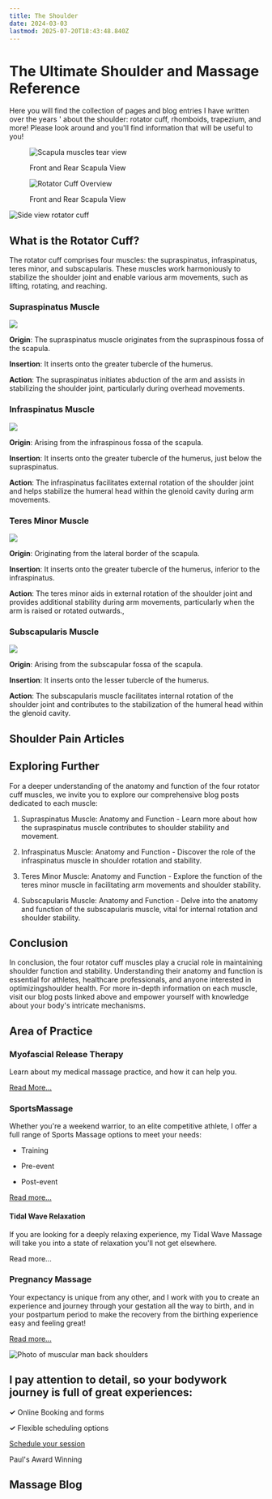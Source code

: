```yaml
---
title: The Shoulder
date: 2024-03-03
lastmod: 2025-07-20T18:43:48.840Z
---
```


# The Ultimate Shoulder and Massage Reference

Here you will find the collection of pages and blog entries I have written over the years ' about the shoulder: rotator cuff, rhomboids, trapezium, and more! Please look around and you'll find information that will be useful to you!

<figure>

![Scapula muscles tear view](images/scapula-rear-view.jpg "Rear view")

<figcaption>

Front and Rear Scapula View

</figcaption>

</figure>

<figure>

![](images/scapula-front-view.jpg "Rotator Cuff Overview")

<figcaption>

Front and Rear Scapula View

</figcaption>

</figure>

![Side view rotator cuff ](images/scapula-side-view-450.png "Side View")

## What is the Rotator Cuff?

The rotator cuff comprises four muscles: the supraspinatus, infraspinatus, teres minor, and subscapularis. These muscles work harmoniously to stabilize the shoulder joint and enable various arm movements, such as lifting, rotating, and reaching.

### Supraspinatus Muscle

![](images/scapula-rear-view-sup-hl-150x150.jpg)

**Origin**: The supraspinatus muscle originates from the supraspinous fossa of the scapula.

**Insertion**: It inserts onto the greater tubercle of the humerus.

**Action**: The supraspinatus initiates abduction of the arm and assists in stabilizing the shoulder joint, particularly during overhead movements.

### Infraspinatus Muscle

![](images/scapula-rear-view-sup-inf-hl-150x150.jpg)

**Origin**: Arising from the infraspinous fossa of the scapula.

**Insertion**: It inserts onto the greater tubercle of the humerus, just below the supraspinatus.

**Action**: The infraspinatus facilitates external rotation of the shoulder joint and helps stabilize the humeral head within the glenoid cavity during arm movements.

### Teres Minor Muscle

![](images/scapula-rear-view-sup-tm-hl-150x150.jpg)

**Origin**: Originating from the lateral border of the scapula.

**Insertion**: It inserts onto the greater tubercle of the humerus, inferior to the infraspinatus.

**Action**: The teres minor aids in external rotation of the shoulder joint and provides additional stability during arm movements, particularly when the arm is raised or rotated outwards.,

### Subscapularis Muscle

![](images/scapula-front-view-sub-hl-150x150.jpg)

**Origin**: Arising from the subscapular fossa of the scapula.

**Insertion**: It inserts onto the lesser tubercle of the humerus.

**Action**: The subscapularis muscle facilitates internal rotation of the shoulder joint and contributes to the stabilization of the humeral head within the glenoid cavity.

## Shoulder Pain Articles

## Exploring Further

For a deeper understanding of the anatomy and function of the four rotator cuff muscles, we invite you to explore our comprehensive blog posts dedicated to each muscle:

1. Supraspinatus Muscle: Anatomy and Function - Learn more about how the supraspinatus muscle contributes to shoulder stability and movement.

3. Infraspinatus Muscle: Anatomy and Function - Discover the role of the infraspinatus muscle in shoulder rotation and stability.

5. Teres Minor Muscle: Anatomy and Function - Explore the function of the teres minor muscle in facilitating arm movements and shoulder stability.

7. Subscapularis Muscle: Anatomy and Function - Delve into the anatomy and function of the subscapularis muscle, vital for internal rotation and shoulder stability.

## Conclusion

In conclusion, the four rotator cuff muscles play a crucial role in maintaining shoulder function and stability. Understanding their anatomy and function is essential for athletes, healthcare professionals, and anyone interested in optimizingshoulder health. For more in-depth information on each muscle, visit our blog posts linked above and empower yourself with knowledge about your body's intricate mechanisms.

## Area of Practice

### Myofascial Release Therapy

Learn about my medical massage practice, and how it can help you.

[Read More...](https://paulbrown.net/myofascial-release/)

### **SportsMassage**

Whether you're a weekend warrior, to an elite competitive athlete, I offer a full range of Sports Massage options to meet your needs:

- Training

- Pre-event

- Post-event

[Read more...](https://paulbrown.net/sports-massage/)

#### **Tidal Wave Relaxation**

If you are looking for a deeply relaxing experience, my Tidal Wave Massage will take you into a state of relaxation you'll not get elsewhere.

Read more...

### **Pregnancy Massage**

Your expectancy is unique from any other, and I work with you to create an experience and journey through your gestation all the way to birth, and in your postpartum period to make the recovery from the birthing experience easy and feeling great!

[Read more...](https://paulbrown.net/prenatal-massage/)

![Photo of muscular man back shoulders](images/IMG_1632.jpeg)

## I pay attention to detail, so your bodywork journey is full of great experiences:

**✓** Online Booking and forms

**✓** Flexible scheduling options

[Schedule your session](https://paulbrown.noterro.com)

Paul's Award Winning

## Massage Blog
